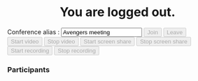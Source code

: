 <!DOCTYPE html>
<html>
<style>
#name-message{
   text-align: center;
}

</style>
<head>
    <meta http-equiv="Content-Type" content="text/html; charset=utf-8">
    <title>Basic Web Video Conference Application</title>
    <script src="https://unpkg.com/@voxeet/voxeet-web-sdk@2.2.2" type="text/javascript"></script>
    <script src="./scripts/ui.js" type="text/javascript"></script>
</head>

<body>
    <div id="app">
        <h1 id="name-message">You are logged out.</h1>
        <!-- Add the input and the button after h1 -->
        <div id="form">
            <label>Conference alias :</label>
            <input id="alias-input" value="Avengers meeting" />
            <button id="join-btn" disabled>Join</button>
            <button id="leave-btn" disabled>Leave</button>
        </div>
        <div id="actions">
            <button id="start-video-btn" disabled>Start video</button>
            <button id="stop-video-btn" disabled>Stop video</button>
            <button id="start-screenshare-btn" disabled>Start screen share</button>
            <button id="stop-screenshare-btn" disabled>Stop screen share</button>
        </div>
        <div id="recording">
            <button id="start-recording-btn" disabled>Start recording</button>
            <button id="stop-recording-btn" disabled>Stop recording</button>
            <p id="record-status"></p>
        </div>
        <div id="participants">
            <h3>Participants</h3>
            <ul id="participants-list"></ul>
        </div>
        <div id="video-container"></div>
        <div id="screenshare-container"></div>
    </div>
    <script type="text/javascript" src="./scripts/client.js"></script>
</body>

</html>
